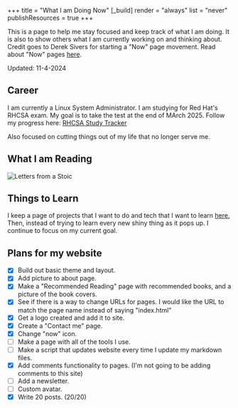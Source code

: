 +++
title = "What I am Doing Now"
[_build]
  render = "always"
  list = "never"
  publishResources = true
+++

This is a page to help me stay focused and keep track of what I am doing. It is also to show others what I am currently working on and thinking about. Credit goes to Derek Sivers for starting a "Now" page movement. Read about "Now" pages [here](https://nownownow.com/about).

Updated: 11-4-2024
## Career

I am currently a Linux System Administrator. I am studying for Red Hat's RHCSA exam. My goal is to take the test at the end of MArch 2025. Follow my progress here: [RHCSA Study Tracker](RHCSA%20Study%20Tracker.md) 

Also focused on cutting things out of my life that no longer serve me. 

## What I am Reading

![Letters from a Stoic](https://m.media-amazon.com/images/I/61EVmWoiuaL._SL1200_.jpg?classes=inline&height=175px)

## Things to Learn

I keep a page of projects that I want to do and tech that I want to learn [here.](Projects.md) Then, instead of trying to learn every new shiny thing as it pops up. I continue to focus on my current goal. 

## Plans for my website
- [x] Build out basic theme and layout. 
- [x] Add picture to about page.
- [x] Make a "Recommended Reading" page with recommended books, and a picture of the book covers. 
- [x] See if there is a way to change URLs for pages. I would like the URL to match the page name instead of saying "index.html"
- [x] Get a logo created and add it to site. 
- [x] Create a "Contact me" page.
- [x] Change "now" icon.
- [ ] Make a page with all of the tools I use.
- [ ] Make a script that updates website every time I update my markdown files.
- [x] Add comments functionality to pages. (I'm not going to be adding comments to this site)
- [ ] Add a newsletter.
- [ ] Custom avatar.
- [x] Write 20 posts. (20/20)